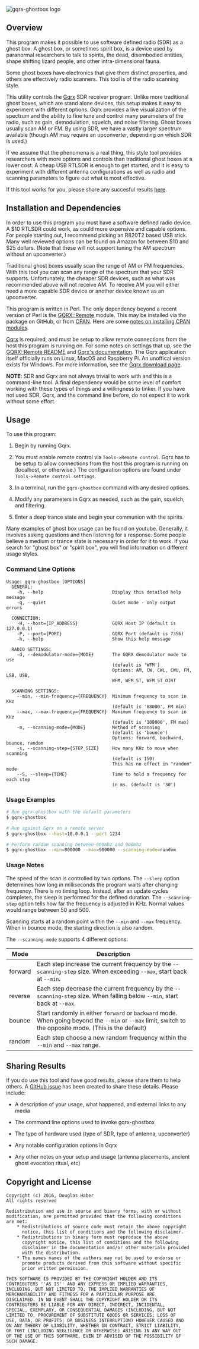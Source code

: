 ![gqrx-ghostbox logo](ghostbox.png)

## Overview

This program makes it possible to use software defined radio (SDR) as a ghost box.  A ghost box, or sometimes spirit box, is a device used by paranormal researchers to talk to spirits, the dead, disembodied entities, shape shifting lizard people, and other intra-dimensional fauna.

Some ghost boxes have electronics that give them distinct properties, and others are effectively radio scanners.  This tool is of the radio scanning style.

This utility controls the [Gqrx](http://gqrx.dk/) SDR receiver program.  Unlike more traditional ghost boxes, which are stand alone devices, this setup makes it easy to experiment with different options.  Gqrx provides a live visualization of the spectrum and the ability to fine tune and control many parameters of the radio, such as gain, demodulation, squelch, and noise filtering.  Ghost boxes usually scan AM or FM.  By using SDR, we have a vastly larger spectrum available (though AM may require an upconverter, depending on which SDR is used.)

If we assume that the phenomena is a real thing, this style tool provides researchers with more options and controls than traditional ghost boxes at a lower cost.  A cheap USB RTLSDR is enough to get started, and it is easy to experiment with different antenna configurations as well as radio and scanning parameters to figure out what is most effective.

If this tool works for you, please share any succesful results [here](https://github.com/DougHaber/gqrx-ghostbox/issues/1).


## Installation and Dependencies

In order to use this program you must have a software defined radio device. A $10 RTLSDR could work, as could more expensive and capable options.  For people starting out, I recommend picking an R820T2 based USB stick.  Many well reviewed options can be found on Amazon for between $10 and $25 dollars. (Note that these will not support tuning the AM spectrum without an upconverter.)

Traditional ghost boxes usually scan the range of AM or FM frequencies.  With this tool you can scan any range of the spectrum that your SDR supports.  Unfortunately, the cheaper SDR devices, such as what was recommended above will not receive AM.  To receive AM you will either need a more capable SDR device or another device known as an upconverter.

This program is written in Perl.  The only dependency beyond a recent version of Perl is the [GQRX::Remote](https://github.com/DougHaber/gqrx-remote) module.  This may be installed via the package on GitHub, or from [CPAN](https://metacpan.org/pod/GQRX::Remote).  Here are some [notes on installing CPAN modules](http://www.cpan.org/modules/INSTALL.html).

[Gqrx](http://gqrx.dk/) is required, and must be setup to allow remote connections from the host this program is running on.  For some notes on settings that up, see the [GQRX::Remote README](https://github.com/DougHaber/gqrx-remote#setting-up-gqrx) and [Gqrx's documentation](http://gqrx.dk/doc/remote-control).  The Gqrx application itself officially runs on Linux, MacOS and Raspberry Pi. An unoffical version exists for Windows. For more information, see the [Gqrx download page](http://gqrx.dk/download).

**NOTE**: SDR and Gqrx are not always trivial to work with and this is a command-line tool.  A final dependency would be some level of comfort working with these types of things and a willingness to tinker.  If you have not used SDR, Gqrx, and the command line before, do not expect it to work without some effort.


## Usage

To use this program:

1. Begin by running Gqrx.

2. You must enable remote control via `Tools->Remote control`.  Gqrx has to be setup to allow connections from the host this program is running on (localhost, or otherwise.)  The configuration options are found under `Tools->Remote control settings`.

3. In a terminal, run the `gqrx-ghostbox` command with any desired options.

4. Modify any parameters in Gqrx as needed, such as the gain, squelch, and filtering.

5. Enter a deep trance state and begin your communion with the spirits.


Many examples of ghost box usage can be found on youtube. Generally, it involves asking questions and then listening for a response.  Some people believe a medium or trance state is necessary in order for it to work.  If you search for "ghost box" or "spirit box", you will find information on different usage styles.


### Command Line Options

```
Usage: gqrx-ghostbox [OPTIONS]
  GENERAL:
    -h, --help                          Display this detailed help message
    -q, --quiet                         Quiet mode - only output errors

  CONNECTION:
    -H, --host={IP_ADDRESS}             GQRX Host IP (default is 127.0.0.1)
    -P, --port={PORT}                   GQRX Port (default is 7356)
    -h, --help                          Show this help message

  RADIO SETTINGS:
    -d, --demodulator-mode={MODE}       The GQRX demodulator mode to use
                                        (default is 'WFM')
                                        Options: AM, CW, CWL, CWU, FM, LSB, USB,
                                	    WFM, WFM_ST, WFM_ST_OIRT

  SCANNING SETTINGS:
    --min, --min-frequency={FREQUENCY}  Minimum frequency to scan in KHz
                                        (default is '88000', FM min)
    --max, --max-frequency={FREQUENCY}  Maximum frequency to scan in KHz
                                        (default is '108000', FM max)
    -m, --scanning-mode={MODE}          Method of scanning
                                        (default is 'bounce')
                                        Options: forward, backward, bounce, random
    -s, --scanning-step={STEP_SIZE}     How many KHz to move when scanning
                                        (default is 150)
                                        This has no effect in "random" mode
    --S, --sleep={TIME}			        Time to hold a frequency for each step
	                                    in ms. (default is '30')
```


### Usage Examples

```bash
# Run gqrx-ghostbox with the default parameters
$ gqrx-ghostbox

# Run against Gqrx on a remote server
$ gqrx-ghostbox --host=10.0.0.1 --port 1234

# Perform random scanning between 800mhz and 900mhz
$ gqrx-ghostbox --min=800000 --max=900000 --scanning-mode=random
```


### Usage Notes

The speed of the scan is controlled by two options.  The `--sleep` option determines how long in milliseconds the program waits after changing frequency.  There is no timing loop.  Instead, after an update cycles completes, the sleep is performed for the defined duration.  The `--scanning-step` option tells how far the frequency is adjusted in KHz.   Normal values would range between 50 and 500.

Scanning starts at a random point within the `--min` and `--max` frequency.  When in bounce mode, the starting direction is also random.

The `--scanning-mode` supports 4 different options:

| Mode    | Description |
|---------|-------------|
| forward | Each step increase the current frequency by the `--scanning-step` size.  When exceeding `--max`, start back at `--min`. |
| reverse | Each step decrease the current frequency by the `--scanning-step` size.  When falling below `--min`, start back at `--max`. |
| bounce  | Start randomly in either `forward` or `backward` mode. When going beyond the `--min` or `--max` limit, switch to the opposite mode. (This is the default) |
| random  | Each step choose a new random frequency within the `--min` and `--max` range. |


## Sharing Results

If you do use this tool and have good results, please share them to help others.  A [GitHub issue](https://github.com/DougHaber/gqrx-ghostbox/issues/1) has been created to share these details.   Please include:

* A description of your usage, what happened, and external links to any media

* The command line options used to invoke gqrx-ghostbox

* The type of hardware used (type of SDR, type of antenna, upconverter)

* Any notable configuration options in Gqrx

* Any other notes on your setup and usage (antenna placements, ancient
  ghost evocation ritual, etc)


## Copyright and License

```
Copyright (c) 2016, Douglas Haber
All rights reserved

Redistribution and use in source and binary forms, with or without
modification, are permitted provided that the following conditions
are met:
    * Redistributions of source code must retain the above copyright
      notice, this list of conditions and the following disclaimer.
    * Redistributions in binary form must reproduce the above
      copyright notice, this list of conditions and the following
      disclaimer in the documentation and/or other materials provided
      with the distribution.
    * The names names of the authors may not be used to endorse or
      promote products derived from this software without specific
      prior written permission.

THIS SOFTWARE IS PROVIDED BY THE COPYRIGHT HOLDER AND ITS
CONTRIBUTERS ''AS IS'' AND ANY EXPRESS OR IMPLIED WARRANTIES,
INCLUDING, BUT NOT LIMITED TO, THE IMPLIED WARRANTIES OF
MERCHANTABILITY AND FITNESS FOR A PARTICULAR PURPOSE ARE
DISCLAIMED. IN NO EVENT SHALL THE COPYRIGHT HOLDER OR ITS
CONTRIBUTERS BE LIABLE FOR ANY DIRECT, INDIRECT, INCIDENTAL,
SPECIAL, EXEMPLARY, OR CONSEQUENTIAL DAMAGES (INCLUDING, BUT NOT
LIMITED TO, PROCUREMENT OF SUBSTITUTE GOODS OR SERVICES; LOSS OF
USE, DATA, OR PROFITS; OR BUSINESS INTERRUPTION) HOWEVER CAUSED AND
ON ANY THEORY OF LIABILITY, WHETHER IN CONTRACT, STRICT LIABILITY,
OR TORT (INCLUDING NEGLIGENCE OR OTHERWISE) ARISING IN ANY WAY OUT
OF THE USE OF THIS SOFTWARE, EVEN IF ADVISED OF THE POSSIBILITY OF
SUCH DAMAGE.
```


